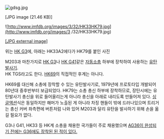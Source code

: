   

![gdsg.jpg](//rv.wkcdn.net/http://rigvedawiki.net/r1/pds/HK79/gdsg.jpg)

[JPG image (21.46 KB)]

  

![http://www.imfdb.org/images/3/32/HK33HK79.jpg](http://www.imfdb.org/images/3
/32/HK33HK79.jpg)

[[JPG external image]](http://www.imfdb.org/images/3/32/HK33HK79.jpg)

  
위는 [HK G3](HK%20G3.md)에, 아래는 HK33A2에다가 HK79를 붙인 사진  

M203과 마찬가지로 [HK G3](HK%20G3.md)나 [HK G41](G41#s-2.md)같은
[자동소총](%EC%9E%90%EB%8F%99%EC%86%8C%EC%B4%9D.md) 하부에 장착하여 사용하는
[유탄발사기](%EC%9C%A0%ED%83%84%EB%B0%9C%EC%82%AC%EA%B8%B0.md).  
HK TGS라고도 한다. [HK69](HK69.md)의 직접적인 후계는 아니다.

  

HK69를 대신해 소총에 장착할 수 있는 유탄발사기로, 1979년에 프로토타입 개발되어 80년대 중후반부터 보급되었다. HK79는 소총 총신
하부에 장착하므로, 장탄시에는 유탄발사기 총신을 위로 들어올리는게 아니라 총신을 아래로 내리도록 만들어져 있다.
[싱글액션](%EC%8B%B1%EA%B8%80%EC%95%A1%EC%85%98.md)식은 동일하지만 해머가 노출된 게 아니라 차징
핸들이 밖에 드러나있으며 트리거는 총신 커버 좌측편에 버튼처럼 나와 있어 M203과 달리 유탄을 발사하기 위해 손을 옮길 필요가 없다.

  

G3나 G41, HK33 등 HK계 소총을 채용한 국가들이 주로 채용했으며 [AG36이 완성되기 전에는 G36에도 장착된 된 적이
있다.](http://bemil.chosun.com/nbrd/bbs/view.html?b_bbs_id=10028&num=6719)

